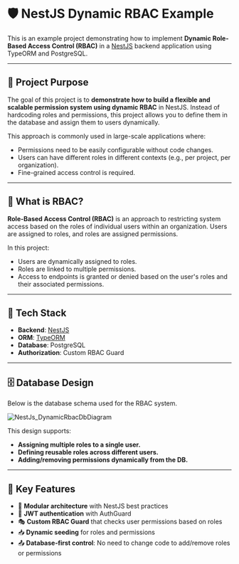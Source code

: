 # 🛡️ NestJS Dynamic RBAC Example

This is an example project demonstrating how to implement **Dynamic Role-Based Access Control (RBAC)** in a [NestJS](https://nestjs.com/) backend application using TypeORM and PostgreSQL.

---

## 🎯 Project Purpose

The goal of this project is to **demonstrate how to build a flexible and scalable permission system using dynamic RBAC** in NestJS. Instead of hardcoding roles and permissions, this project allows you to define them in the database and assign them to users dynamically.

This approach is commonly used in large-scale applications where:

- Permissions need to be easily configurable without code changes.
- Users can have different roles in different contexts (e.g., per project, per organization).
- Fine-grained access control is required.

---

## 🔐 What is RBAC?

**Role-Based Access Control (RBAC)** is an approach to restricting system access based on the roles of individual users within an organization. Users are assigned to roles, and roles are assigned permissions.

In this project:

- Users are dynamically assigned to roles.
- Roles are linked to multiple permissions.
- Access to endpoints is granted or denied based on the user's roles and their associated permissions.

---

## 🧱 Tech Stack

- **Backend**: [NestJS](https://nestjs.com/)
- **ORM**: [TypeORM](https://typeorm.io/)
- **Database**: PostgreSQL
- **Authorization**: Custom RBAC Guard

---

## 🗄️ Database Design

Below is the database schema used for the RBAC system.

![NestJs_DynamicRbacDbDiagram](https://github.com/user-attachments/assets/9c37c97c-304c-487f-9ad4-cf2236c5c374)

This design supports:

- **Assigning multiple roles to a single user.**
- **Defining reusable roles across different users.**
- **Adding/removing permissions dynamically from the DB.**

---

## 🧪 Key Features

- 🧩 **Modular architecture** with NestJS best practices
- 🔐 **JWT authentication** with AuthGuard
- 🎭 **Custom RBAC Guard** that checks user permissions based on roles
- 📥 **Dynamic seeding** for roles and permissions
- 📤 **Database-first control**: No need to change code to add/remove roles or permissions

